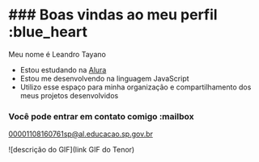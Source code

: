 # ### Boas vindas ao meu perfil :blue_heart

Meu nome é Leandro Tayano

- Estou estudando na [Alura](https://www.alura.com.br)
- Estou me desenvolvendo na linguagem JavaScript
- Utilizo esse espaço para minha organização e compartilhamento dos meus projetos desenvolvidos

### Você pode entrar em contato comigo :mailbox

00001108160761sp@al.educacao.sp.gov.br



![descrição do GIF](link GIF do Tenor)
